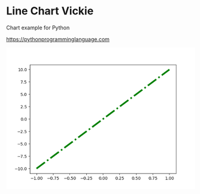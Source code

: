 # Line Chart Vickie 

Chart example for Python

https://pythonprogramminglanguage.com

<img src='chart.png'>
